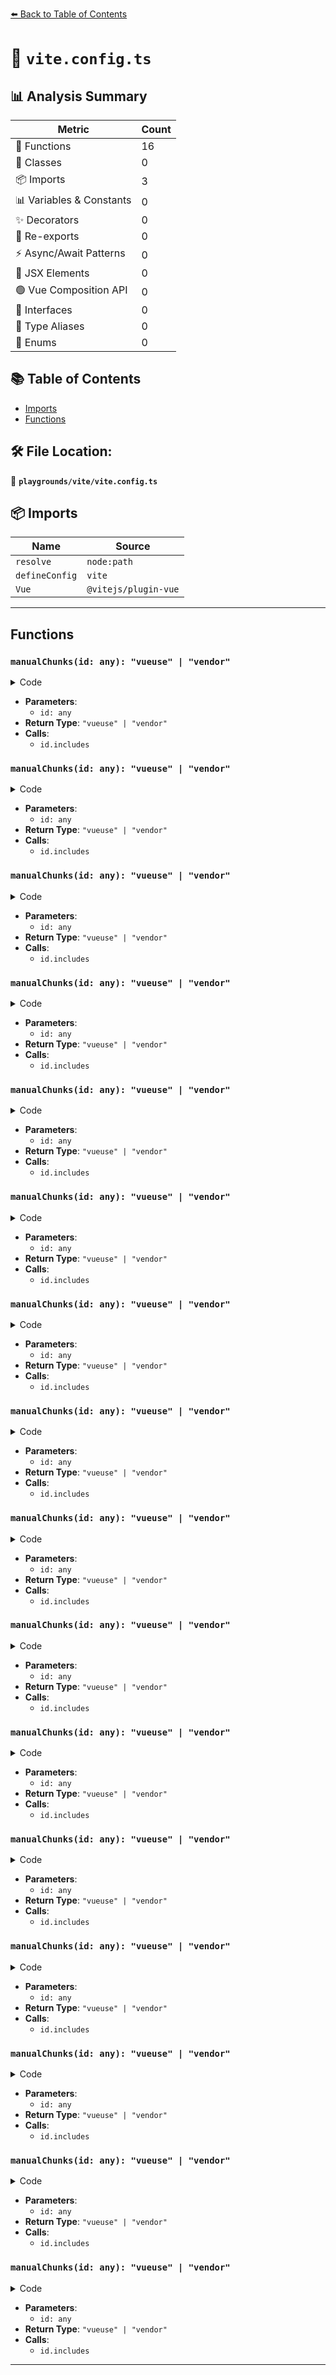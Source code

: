 [⬅️ Back to Table of Contents](../../index.md)

# 📄 `vite.config.ts`

## 📊 Analysis Summary

| Metric | Count |
|--------|-------|
| 🔧 Functions | 16 |
| 🧱 Classes | 0 |
| 📦 Imports | 3 |
| 📊 Variables & Constants | 0 |
| ✨ Decorators | 0 |
| 🔄 Re-exports | 0 |
| ⚡ Async/Await Patterns | 0 |
| 💠 JSX Elements | 0 |
| 🟢 Vue Composition API | 0 |
| 📐 Interfaces | 0 |
| 📑 Type Aliases | 0 |
| 🎯 Enums | 0 |

## 📚 Table of Contents

- [Imports](#imports)
- [Functions](#functions)

## 🛠️ File Location:
📂 **`playgrounds/vite/vite.config.ts`**

## 📦 Imports

| Name | Source |
|------|--------|
| `resolve` | `node:path` |
| `defineConfig` | `vite` |
| `Vue` | `@vitejs/plugin-vue` |


---

## Functions

### `manualChunks(id: any): "vueuse" | "vendor"`

<details><summary>Code</summary>

```ts
(id) => {
          if (id.includes('@vueuse/'))
            return 'vueuse'
          else
            return 'vendor'
        }
```
</details>

- **Parameters**:
  - `id: any`
- **Return Type**: `"vueuse" | "vendor"`
- **Calls**:
  - `id.includes`
### `manualChunks(id: any): "vueuse" | "vendor"`

<details><summary>Code</summary>

```ts
(id) => {
          if (id.includes('@vueuse/'))
            return 'vueuse'
          else
            return 'vendor'
        }
```
</details>

- **Parameters**:
  - `id: any`
- **Return Type**: `"vueuse" | "vendor"`
- **Calls**:
  - `id.includes`
### `manualChunks(id: any): "vueuse" | "vendor"`

<details><summary>Code</summary>

```ts
(id) => {
          if (id.includes('@vueuse/'))
            return 'vueuse'
          else
            return 'vendor'
        }
```
</details>

- **Parameters**:
  - `id: any`
- **Return Type**: `"vueuse" | "vendor"`
- **Calls**:
  - `id.includes`
### `manualChunks(id: any): "vueuse" | "vendor"`

<details><summary>Code</summary>

```ts
(id) => {
          if (id.includes('@vueuse/'))
            return 'vueuse'
          else
            return 'vendor'
        }
```
</details>

- **Parameters**:
  - `id: any`
- **Return Type**: `"vueuse" | "vendor"`
- **Calls**:
  - `id.includes`
### `manualChunks(id: any): "vueuse" | "vendor"`

<details><summary>Code</summary>

```ts
(id) => {
          if (id.includes('@vueuse/'))
            return 'vueuse'
          else
            return 'vendor'
        }
```
</details>

- **Parameters**:
  - `id: any`
- **Return Type**: `"vueuse" | "vendor"`
- **Calls**:
  - `id.includes`
### `manualChunks(id: any): "vueuse" | "vendor"`

<details><summary>Code</summary>

```ts
(id) => {
          if (id.includes('@vueuse/'))
            return 'vueuse'
          else
            return 'vendor'
        }
```
</details>

- **Parameters**:
  - `id: any`
- **Return Type**: `"vueuse" | "vendor"`
- **Calls**:
  - `id.includes`
### `manualChunks(id: any): "vueuse" | "vendor"`

<details><summary>Code</summary>

```ts
(id) => {
          if (id.includes('@vueuse/'))
            return 'vueuse'
          else
            return 'vendor'
        }
```
</details>

- **Parameters**:
  - `id: any`
- **Return Type**: `"vueuse" | "vendor"`
- **Calls**:
  - `id.includes`
### `manualChunks(id: any): "vueuse" | "vendor"`

<details><summary>Code</summary>

```ts
(id) => {
          if (id.includes('@vueuse/'))
            return 'vueuse'
          else
            return 'vendor'
        }
```
</details>

- **Parameters**:
  - `id: any`
- **Return Type**: `"vueuse" | "vendor"`
- **Calls**:
  - `id.includes`
### `manualChunks(id: any): "vueuse" | "vendor"`

<details><summary>Code</summary>

```ts
(id) => {
          if (id.includes('@vueuse/'))
            return 'vueuse'
          else
            return 'vendor'
        }
```
</details>

- **Parameters**:
  - `id: any`
- **Return Type**: `"vueuse" | "vendor"`
- **Calls**:
  - `id.includes`
### `manualChunks(id: any): "vueuse" | "vendor"`

<details><summary>Code</summary>

```ts
(id) => {
          if (id.includes('@vueuse/'))
            return 'vueuse'
          else
            return 'vendor'
        }
```
</details>

- **Parameters**:
  - `id: any`
- **Return Type**: `"vueuse" | "vendor"`
- **Calls**:
  - `id.includes`
### `manualChunks(id: any): "vueuse" | "vendor"`

<details><summary>Code</summary>

```ts
(id) => {
          if (id.includes('@vueuse/'))
            return 'vueuse'
          else
            return 'vendor'
        }
```
</details>

- **Parameters**:
  - `id: any`
- **Return Type**: `"vueuse" | "vendor"`
- **Calls**:
  - `id.includes`
### `manualChunks(id: any): "vueuse" | "vendor"`

<details><summary>Code</summary>

```ts
(id) => {
          if (id.includes('@vueuse/'))
            return 'vueuse'
          else
            return 'vendor'
        }
```
</details>

- **Parameters**:
  - `id: any`
- **Return Type**: `"vueuse" | "vendor"`
- **Calls**:
  - `id.includes`
### `manualChunks(id: any): "vueuse" | "vendor"`

<details><summary>Code</summary>

```ts
(id) => {
          if (id.includes('@vueuse/'))
            return 'vueuse'
          else
            return 'vendor'
        }
```
</details>

- **Parameters**:
  - `id: any`
- **Return Type**: `"vueuse" | "vendor"`
- **Calls**:
  - `id.includes`
### `manualChunks(id: any): "vueuse" | "vendor"`

<details><summary>Code</summary>

```ts
(id) => {
          if (id.includes('@vueuse/'))
            return 'vueuse'
          else
            return 'vendor'
        }
```
</details>

- **Parameters**:
  - `id: any`
- **Return Type**: `"vueuse" | "vendor"`
- **Calls**:
  - `id.includes`
### `manualChunks(id: any): "vueuse" | "vendor"`

<details><summary>Code</summary>

```ts
(id) => {
          if (id.includes('@vueuse/'))
            return 'vueuse'
          else
            return 'vendor'
        }
```
</details>

- **Parameters**:
  - `id: any`
- **Return Type**: `"vueuse" | "vendor"`
- **Calls**:
  - `id.includes`
### `manualChunks(id: any): "vueuse" | "vendor"`

<details><summary>Code</summary>

```ts
(id) => {
          if (id.includes('@vueuse/'))
            return 'vueuse'
          else
            return 'vendor'
        }
```
</details>

- **Parameters**:
  - `id: any`
- **Return Type**: `"vueuse" | "vendor"`
- **Calls**:
  - `id.includes`

---